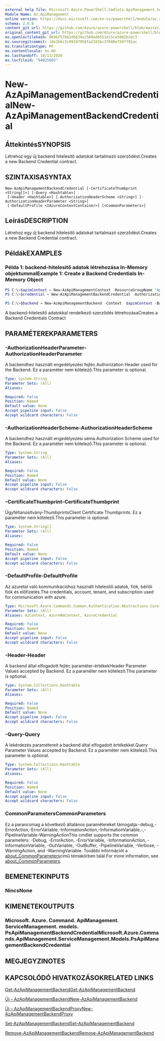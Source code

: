 ```yaml
---
external help file: Microsoft.Azure.PowerShell.Cmdlets.ApiManagement.ServiceManagement.dll-Help.xml
Module Name: Az.ApiManagement
online version: https://docs.microsoft.com/en-us/powershell/module/az.apimanagement/new-azapimanagementbackendcredential
schema: 2.0.0
content_git_url: https://github.com/Azure/azure-powershell/blob/master/src/ApiManagement/ApiManagement/help/New-AzApiManagementBackendCredential.md
original_content_git_url: https://github.com/Azure/azure-powershell/blob/master/src/ApiManagement/ApiManagement/help/New-AzApiManagementBackendCredential.md
ms.openlocfilehash: 069bf57b62d6834a1509adb551d15ce5082b2dc3
ms.sourcegitcommit: 1de2b6c3c99197958fa2101bc37680e7507f91ac
ms.translationtype: MT
ms.contentlocale: hu-HU
ms.lasthandoff: 10/13/2020
ms.locfileid: "94025602"
---
```

# <span data-ttu-id="fe537-101">New-AzApiManagementBackendCredential</span><span class="sxs-lookup"><span data-stu-id="fe537-101">New-AzApiManagementBackendCredential</span></span>

## <span data-ttu-id="fe537-102">Áttekintés</span><span class="sxs-lookup"><span data-stu-id="fe537-102">SYNOPSIS</span></span>
<span data-ttu-id="fe537-103">Létrehoz egy új backend hitelesítő adatokat tartalmazó szerződést.</span><span class="sxs-lookup"><span data-stu-id="fe537-103">Creates a new Backend Credential contract.</span></span>

## <span data-ttu-id="fe537-104">SZINTAXISA</span><span class="sxs-lookup"><span data-stu-id="fe537-104">SYNTAX</span></span>

```
New-AzApiManagementBackendCredential [-CertificateThumbprint <String[]>] [-Query <Hashtable>]
 [-Header <Hashtable>] [-AuthorizationHeaderScheme <String>] [-AuthorizationHeaderParameter <String>]
 [-DefaultProfile <IAzureContextContainer>] [<CommonParameters>]
```

## <span data-ttu-id="fe537-105">Leírás</span><span class="sxs-lookup"><span data-stu-id="fe537-105">DESCRIPTION</span></span>
<span data-ttu-id="fe537-106">Létrehoz egy új backend hitelesítő adatokat tartalmazó szerződést.</span><span class="sxs-lookup"><span data-stu-id="fe537-106">Creates a new Backend Credential contract.</span></span>

## <span data-ttu-id="fe537-107">Példák</span><span class="sxs-lookup"><span data-stu-id="fe537-107">EXAMPLES</span></span>

### <span data-ttu-id="fe537-108">Példa 1: backend-hitelesítő adatok létrehozása In-Memory objektummal</span><span class="sxs-lookup"><span data-stu-id="fe537-108">Example 1: Create a Backend Credentials In-Memory Object</span></span>
```powershell
PS C:\>$apimContext = New-AzApiManagementContext -ResourceGroupName "Api-Default-WestUS" -ServiceName "contoso"
PS C:\>$credential = New-AzApiManagementBackendCredential -AuthorizationHeaderScheme basic -AuthorizationHeaderParameter opensesame -Query @{"sv" = @('xx', 'bb'); "sr" = @('cc')} -Header @{"x-my-1" = @('val1', 'val2')}

PS C:\>$backend = New-AzApiManagementBackend -Context  $apimContext -BackendId 123 -Url 'https://contoso.com/awesomeapi' -Protocol http -Title "first backend" -SkipCertificateChainValidation $true -Credential $credential -Description "my backend"
```

<span data-ttu-id="fe537-109">A backend-hitelesítő adatokkal rendelkező szerződés létrehozása</span><span class="sxs-lookup"><span data-stu-id="fe537-109">Creates a Backend Credentials Contract</span></span>

## <span data-ttu-id="fe537-110">PARAMÉTEREK</span><span class="sxs-lookup"><span data-stu-id="fe537-110">PARAMETERS</span></span>

### <span data-ttu-id="fe537-111">-AuthorizationHeaderParameter</span><span class="sxs-lookup"><span data-stu-id="fe537-111">-AuthorizationHeaderParameter</span></span>
<span data-ttu-id="fe537-112">A backendhez használt engedélyezési fejléc.</span><span class="sxs-lookup"><span data-stu-id="fe537-112">Authorization Header used for the Backend.</span></span>
<span data-ttu-id="fe537-113">Ez a paraméter nem kötelező.</span><span class="sxs-lookup"><span data-stu-id="fe537-113">This parameter is optional.</span></span>

```yaml
Type: System.String
Parameter Sets: (All)
Aliases:

Required: False
Position: Named
Default value: None
Accept pipeline input: False
Accept wildcard characters: False
```

### <span data-ttu-id="fe537-114">-AuthorizationHeaderScheme</span><span class="sxs-lookup"><span data-stu-id="fe537-114">-AuthorizationHeaderScheme</span></span>
<span data-ttu-id="fe537-115">A backendhez használt engedélyezési séma.</span><span class="sxs-lookup"><span data-stu-id="fe537-115">Authorization Scheme used for the Backend.</span></span>
<span data-ttu-id="fe537-116">Ez a paraméter nem kötelező.</span><span class="sxs-lookup"><span data-stu-id="fe537-116">This parameter is optional.</span></span>

```yaml
Type: System.String
Parameter Sets: (All)
Aliases:

Required: False
Position: Named
Default value: None
Accept pipeline input: False
Accept wildcard characters: False
```

### <span data-ttu-id="fe537-117">-CertificateThumbprint</span><span class="sxs-lookup"><span data-stu-id="fe537-117">-CertificateThumbprint</span></span>
<span data-ttu-id="fe537-118">Ügyféltanúsítvány-Thumbprints</span><span class="sxs-lookup"><span data-stu-id="fe537-118">Client Certificate Thumbprints.</span></span>
<span data-ttu-id="fe537-119">Ez a paraméter nem kötelező.</span><span class="sxs-lookup"><span data-stu-id="fe537-119">This parameter is optional.</span></span>

```yaml
Type: System.String[]
Parameter Sets: (All)
Aliases:

Required: False
Position: Named
Default value: None
Accept pipeline input: False
Accept wildcard characters: False
```

### <span data-ttu-id="fe537-120">-DefaultProfile</span><span class="sxs-lookup"><span data-stu-id="fe537-120">-DefaultProfile</span></span>
<span data-ttu-id="fe537-121">Az azuretal való kommunikációhoz használt hitelesítő adatok, fiók, bérlői fiók és előfizetés.</span><span class="sxs-lookup"><span data-stu-id="fe537-121">The credentials, account, tenant, and subscription used for communication with azure.</span></span>

```yaml
Type: Microsoft.Azure.Commands.Common.Authentication.Abstractions.Core.IAzureContextContainer
Parameter Sets: (All)
Aliases: AzContext, AzureRmContext, AzureCredential

Required: False
Position: Named
Default value: None
Accept pipeline input: False
Accept wildcard characters: False
```

### <span data-ttu-id="fe537-122">-Header</span><span class="sxs-lookup"><span data-stu-id="fe537-122">-Header</span></span>
<span data-ttu-id="fe537-123">A backend által elfogadott fejléc paraméter-értékek</span><span class="sxs-lookup"><span data-stu-id="fe537-123">Header Parameter Values accepted by Backend.</span></span>
<span data-ttu-id="fe537-124">Ez a paraméter nem kötelező.</span><span class="sxs-lookup"><span data-stu-id="fe537-124">This parameter is optional.</span></span>

```yaml
Type: System.Collections.Hashtable
Parameter Sets: (All)
Aliases:

Required: False
Position: Named
Default value: None
Accept pipeline input: False
Accept wildcard characters: False
```

### <span data-ttu-id="fe537-125">-Query</span><span class="sxs-lookup"><span data-stu-id="fe537-125">-Query</span></span>
<span data-ttu-id="fe537-126">A lekérdezés paramétereit a backend által elfogadott értékekkel.</span><span class="sxs-lookup"><span data-stu-id="fe537-126">Query Parameter Values accepted by Backend.</span></span>
<span data-ttu-id="fe537-127">Ez a paraméter nem kötelező.</span><span class="sxs-lookup"><span data-stu-id="fe537-127">This parameter is optional.</span></span>

```yaml
Type: System.Collections.Hashtable
Parameter Sets: (All)
Aliases:

Required: False
Position: Named
Default value: None
Accept pipeline input: False
Accept wildcard characters: False
```

### <span data-ttu-id="fe537-128">CommonParameters</span><span class="sxs-lookup"><span data-stu-id="fe537-128">CommonParameters</span></span>
<span data-ttu-id="fe537-129">Ez a parancsmag a következő általános paramétereket támogatja:-debug,-ErrorAction,-ErrorVariable,-InformationAction,-InformationVariable,-,-PipelineVariable-WarningAction</span><span class="sxs-lookup"><span data-stu-id="fe537-129">This cmdlet supports the common parameters: -Debug, -ErrorAction, -ErrorVariable, -InformationAction, -InformationVariable, -OutVariable, -OutBuffer, -PipelineVariable, -Verbose, -WarningAction, and -WarningVariable.</span></span> <span data-ttu-id="fe537-130">További információt a [about_CommonParameters](http://go.microsoft.com/fwlink/?LinkID=113216)című témakörben talál.</span><span class="sxs-lookup"><span data-stu-id="fe537-130">For more information, see [about_CommonParameters](http://go.microsoft.com/fwlink/?LinkID=113216).</span></span>

## <span data-ttu-id="fe537-131">BEMENETEK</span><span class="sxs-lookup"><span data-stu-id="fe537-131">INPUTS</span></span>

### <span data-ttu-id="fe537-132">Nincs</span><span class="sxs-lookup"><span data-stu-id="fe537-132">None</span></span>

## <span data-ttu-id="fe537-133">KIMENETEK</span><span class="sxs-lookup"><span data-stu-id="fe537-133">OUTPUTS</span></span>

### <span data-ttu-id="fe537-134">Microsoft. Azure. Command. ApiManagement. ServiceManagement. models. PsApiManagementBackendCredential</span><span class="sxs-lookup"><span data-stu-id="fe537-134">Microsoft.Azure.Commands.ApiManagement.ServiceManagement.Models.PsApiManagementBackendCredential</span></span>

## <span data-ttu-id="fe537-135">MEGJEGYZI</span><span class="sxs-lookup"><span data-stu-id="fe537-135">NOTES</span></span>

## <span data-ttu-id="fe537-136">KAPCSOLÓDÓ HIVATKOZÁSOK</span><span class="sxs-lookup"><span data-stu-id="fe537-136">RELATED LINKS</span></span>

[<span data-ttu-id="fe537-137">Get-AzApiManagementBackend</span><span class="sxs-lookup"><span data-stu-id="fe537-137">Get-AzApiManagementBackend</span></span>](./Get-AzApiManagementBackend.md)

[<span data-ttu-id="fe537-138">Új – AzApiManagementBackend</span><span class="sxs-lookup"><span data-stu-id="fe537-138">New-AzApiManagementBackend</span></span>](./New-AzApiManagementBackend.md)

[<span data-ttu-id="fe537-139">Új – AzApiManagementBackendProxy</span><span class="sxs-lookup"><span data-stu-id="fe537-139">New-AzApiManagementBackendProxy</span></span>](./New-AzApiManagementBackendProxy.md)

[<span data-ttu-id="fe537-140">Set-AzApiManagementBackend</span><span class="sxs-lookup"><span data-stu-id="fe537-140">Set-AzApiManagementBackend</span></span>](./Set-AzApiManagementBackend.md)

[<span data-ttu-id="fe537-141">Remove-AzApiManagementBackend</span><span class="sxs-lookup"><span data-stu-id="fe537-141">Remove-AzApiManagementBackend</span></span>](./Remove-AzApiManagementBackend.md)
